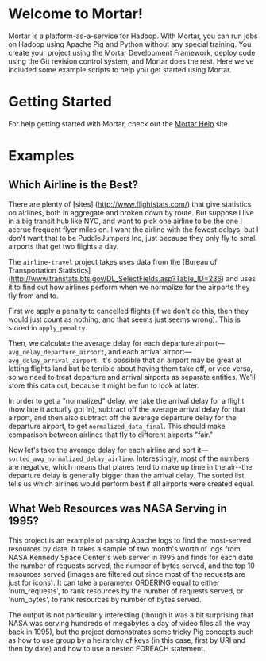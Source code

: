 # Welcome to Mortar!

Mortar is a platform-as-a-service for Hadoop.  With Mortar, you can run jobs on Hadoop using Apache Pig and Python without any special training.  You create your project using the Mortar Development Framework, deploy code using the Git revision control system, and Mortar does the rest.  Here we've included some example scripts to help you get started using Mortar.

# Getting Started

For help getting started with Mortar, check out the [Mortar Help](http://help.mortardata.com/) site.

# Examples

## Which Airline is the Best?
There are plenty of [sites] (http://www.flightstats.com/) that give statistics on airlines, both in aggregate and broken down by route.  But suppose I live in a big transit hub like NYC, and want to pick one airline to be the one I accrue frequent flyer miles on.  I want the airline with the fewest delays, but I don't want that to be PuddleJumpers Inc, just because they only fly to small airports that get two flights a day.

The `airline-travel` project takes uses data from the [Bureau of Transportation Statistics] (http://www.transtats.bts.gov/DL_SelectFields.asp?Table_ID=236) and uses it to find out how airlines perform when we normalize for the airports they fly from and to.

First we apply a penalty to cancelled flights (if we don't do this, then they would just count as nothing, and that seems just seems wrong).  This is stored in `apply_penalty`.

Then, we calculate the average delay for each departure airport&mdash;`avg_delay_departure_airport`, and each arrival airport&mdash;`avg_delay_arrival_airport`.  It's possible that an airport may be great at letting flights land but be terrible about having them take off, or vice versa, so we need to treat departure and arrival airports as separate entities.  We'll store this data out, because it might be fun to look at later.

In order to get a "normalized" delay, we take the arrival delay for a flight (how late it actually got in), subtract off the average arrival delay for that airport, and then also subtract off the average departure delay for the departure airport, to get `normalized_data_final`.  This should make comparison between airlines that fly to different airports "fair."

Now let's take the average delay for each airline and sort it&mdash;`sorted_avg_normalized_delay_airline`.  Interestingly, most of the numbers are negative, which means that planes tend to make up time in the air--the departure delay is generally bigger than the arrival delay.  The sorted list tells us which airlines would perform best if all airports were created equal.

## What Web Resources was NASA Serving in 1995?
This project is an example of parsing Apache logs to find the most-served resources by date. It takes a sample of two month's worth of logs from 
NASA Kennedy Space Center's web server in 1995 and finds for each date the number of requests served, the number of bytes served, and
the top 10 resources served (images are filtered out since most of the requests are just for icons). It can take a parameter
ORDERING equal to either 'num_requests', to rank resources by the number of requests served, or 'num_bytes', to rank resources
by number of bytes served.

The output is not particularly interesting (though it was a bit surprising that NASA was serving hundreds of megabytes a day of video files
all the way back in 1995), but the project demonstrates some tricky Pig concepts such as how to use group by a heirarchy of keys
(in this case, first by URI and then by date) and how to use a nested FOREACH statement.
